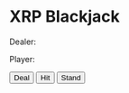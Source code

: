 <html>
<head>
  <title>XRP Blackjack</title>
  <script src="https://unpkg.com/axios/dist/axios.min.js"></script>
</head>
<body>
  <h1>XRP Blackjack</h1>
  <p>Dealer: <span id="dealer-score"></span></p>
  <p>Player: <span id="player-score"></span></p>
  <p>
    <button id="deal-button">Deal</button>
    <button id="hit-button">Hit</button>
    <button id="stand-button">Stand</button>
  </p>
  <div id="dealer-cards"></div>
  <div id="player-cards"></div>
  <script>
    // define constants
    const CARD_VALUES = {
      'ACE': 11,
      '2': 2,
      '3': 3,
      '4': 4,
      '5': 5,
      '6': 6,
      '7': 7,
      '8': 8,
      '9': 9,
      '10': 10,
      'JACK': 10,
      'QUEEN': 10,
      'KING': 10,
    };
    const CARDS = ['ACE', '2', '3', '4', '5', '6', '7', '8', '9', '10', 'JACK', 'QUEEN', 'KING'];
    const STARTING_MONEY = 100;
    const MIN_BET = 10;
    const MAX_BET = 100;

    // define variables
    let deck = [];
    let dealerHand = [];
    let playerHand = [];
    let dealerScore = 0;
    let playerScore = 0;
    let money = STARTING_MONEY;
    let bet = 0;

    // set up event listeners
    document.getElementById('deal-button').addEventListener('click', deal);
    document.getElementById('hit-button').addEventListener('click', hit);
    document.getElementById('stand-button').addEventListener('click', stand);

    // initialize game
    shuffleDeck();
    updateMoney();
    updateBet();

    // define functions
    function shuffleDeck() {
      deck = [];
      for (let i = 0; i < 4; i++) {
        deck = deck.concat(CARDS);
      }
      deck = shuffleArray(deck);
    }

    function shuffleArray(array) {
      let currentIndex = array.length;
      let temporaryValue;
      let randomIndex;

      while (0 !== currentIndex) {
        randomIndex = Math.floor(Math.random() * currentIndex);
        currentIndex -= 1;
        temporaryValue = array[currentIndex];
        array[currentIndex] = array[randomIndex];
        array[randomIndex] = temporaryValue;
      }

      return array;
    }

    function updateMoney() {
      document.getElementById('money').innerHTML = `Money: ${money}`;
    }

    function updateBet() {
      document.getElementById('bet').innerHTML = `Bet: ${bet}`;
    }

    function deal() {
      // check if bet is within limits and player has enough money
      if (bet < MIN_BET || bet > MAX_BET || bet > money) {
        alert(`Please enter a bet between ${MIN_BET} and ${MAX_BET} and within your budget of ${money}.`);
        return;
      }

      // reset scores and hands
      dealerScore = 0;
      playerScore = 0;
      dealerHand = [];
      playerHand = [];

      // deal initial cards
      dealerHand = [drawCard(), drawCard()];
      playerHand = [drawCard(), drawCard()];

  /* General styles */
body {
  font-family: Arial, sans-serif;
}

/* Header styles */
header {
  background-color: #1abc9c;
  color: white;
  padding: 20px;
}

h1 {
  margin: 0;
}

/* Navigation styles */
nav {
  display: flex;
  justify-content: space-between;
  align-items: center;
  background-color: #16a085;
  color: white;
  padding: 10px;
}

nav ul {
  margin: 0;
  padding: 0;
  list-style-type: none;
  display: flex;
}

nav li {
  margin-left: 20px;
}

nav a {
  color: white;
  text-decoration: none;
}

/* Main content styles */
main {
  padding: 20px;
}

h2 {
  margin-top: 0;
}

p {
  line-height: 1.5;
}

button {
  padding: 10px 20px;
  border-radius: 5px;
  font-size: 16px;
  cursor: pointer;
}

/* Footer styles */
footer {
  background-color: #1abc9c;
  color: white;
  text-align: center;
  padding: 10px;
}
